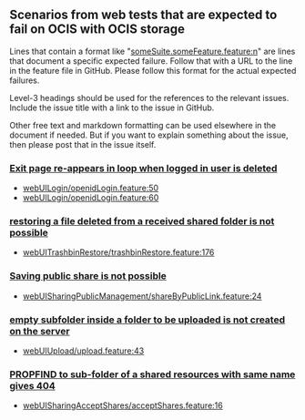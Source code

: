 ## Scenarios from web tests that are expected to fail on OCIS with OCIS storage

Lines that contain a format like "[someSuite.someFeature.feature:n](https://github.com/owncloud/web/path/to/feature)"
are lines that document a specific expected failure. Follow that with a URL to the line in the feature file in GitHub.
Please follow this format for the actual expected failures.

Level-3 headings should be used for the references to the relevant issues. Include the issue title with a link to the issue in GitHub.

Other free text and markdown formatting can be used elsewhere in the document if needed. But if you want to explain something about the issue, then please post that in the issue itself.

### [Exit page re-appears in loop when logged in user is deleted](https://github.com/owncloud/web/issues/4677)

- [webUILogin/openidLogin.feature:50](https://github.com/owncloud/web/blob/master/tests/acceptance/features/webUILogin/openidLogin.feature#L50)
- [webUILogin/openidLogin.feature:60](https://github.com/owncloud/web/blob/master/tests/acceptance/features/webUILogin/openidLogin.feature#L60)

### [restoring a file deleted from a received shared folder is not possible](https://github.com/owncloud/ocis/issues/1124)

- [webUITrashbinRestore/trashbinRestore.feature:176](https://github.com/owncloud/web/blob/master/tests/acceptance/features/webUITrashbinRestore/trashbinRestore.feature#L176)

### [Saving public share is not possible](https://github.com/owncloud/web/issues/5321)

- [webUISharingPublicManagement/shareByPublicLink.feature:24](https://github.com/owncloud/web/blob/master/tests/acceptance/features/webUISharingPublicManagement/shareByPublicLink.feature#L24)

### [empty subfolder inside a folder to be uploaded is not created on the server](https://github.com/owncloud/web/issues/6348)

- [webUIUpload/upload.feature:43](https://github.com/owncloud/web/blob/master/tests/acceptance/features/webUIUpload/upload.feature#L43)

### [PROPFIND to sub-folder of a shared resources with same name gives 404](https://github.com/owncloud/ocis/issues/3859)

- [webUISharingAcceptShares/acceptShares.feature:16](https://github.com/owncloud/web/blob/master/tests/acceptance/features/webUISharingAcceptShares/acceptShares.feature#L16)
